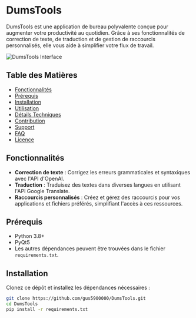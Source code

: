 # DumsTools

DumsTools est une application de bureau polyvalente conçue pour augmenter votre productivité au quotidien. Grâce à ses fonctionnalités de correction de texte, de traduction et de gestion de raccourcis personnalisés, elle vous aide à simplifier votre flux de travail.

![DumsTools Interface](<lien_vers_une_image_de_linterface>) <!-- Remplacez <lien_vers_une_image_de_linterface> par le lien vers une image de votre application -->

## Table des Matières

- [Fonctionnalités](#fonctionnalités)
- [Prérequis](#prérequis)
- [Installation](#installation)
- [Utilisation](#utilisation)
- [Détails Techniques](#détails-techniques)
- [Contribution](#contribution)
- [Support](#support)
- [FAQ](#faq)
- [Licence](#licence)

## Fonctionnalités

- **Correction de texte** : Corrigez les erreurs grammaticales et syntaxiques avec l'API d'OpenAI.
- **Traduction** : Traduisez des textes dans diverses langues en utilisant l'API Google Translate.
- **Raccourcis personnalisés** : Créez et gérez des raccourcis pour vos applications et fichiers préférés, simplifiant l'accès à ces ressources.

## Prérequis

- Python 3.8+
- PyQt5
- Les autres dépendances peuvent être trouvées dans le fichier `requirements.txt`.

## Installation

Clonez ce dépôt et installez les dépendances nécessaires :

```bash
git clone https://github.com/gus5900000/DumsTools.git
cd DumsTools
pip install -r requirements.txt